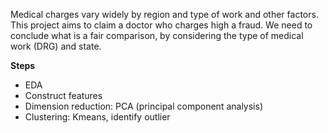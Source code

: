 
Medical charges vary widely by region and type of work and other factors. This project aims to claim a doctor who charges high a fraud. We need to conclude what is a fair comparison, by considering the type of medical work (DRG) and state. 



**Steps**

- EDA
- Construct features
- Dimension reduction: PCA (principal component analysis)
- Clustering: Kmeans, identify outlier

